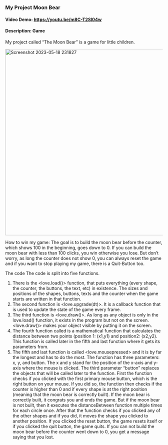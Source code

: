 ### My Project Moon Bear
#### Video Demo:  <https://youtu.be/m8C-T2Sl04w>
#### Description: Game
My project called “The Moon Bear” is a game for little children.

<img width="596" alt="Screenshot 2023-05-18 231827" src="https://github.com/Regina-Mue/The-Moon-Bear/assets/77250392/88ed6342-2cd8-4cd6-bd15-8e745837b75c">


How to win my game:
The goal is to build the moon bear before the counter, which shows 100 in the beginning, goes down to 0. If you can build the moon bear with less than 100 clicks, you win otherwise you lose. But don’t worry, as long the counter does not show 0, you can always reset the game and if you want to stop playing my game, there is a Quit-Button too.

The code
The code is split into five functions.
1. There is the <love.load()> function, that puts everything (every shape, the counter, the buttons, the text, etc) in existence. The sizes and positions of the shapes, buttons, texts and the counter when the game starts are written in that function.
2. The second function is <love.upgrade(dt)>. It is a callback function that is used to update the state of the game every frame.
3. The third function is <love.draw()>. As long as any object is only in the love.load() function, it exists in the program but not on the screen. <love.draw()> makes your object visible by putting it on the screen.
4. The fourth function called <distanceBetween> is a mathematical function that calculates the distance between two points (position 1: (x1,y1) and position2: (x2,y2). This function is called later in the fifth and last function where it gets its parameters from.
5. The fifth and last function is called <love.mousepressed> and it is by far the longest and has to do the most. The function has three parameters: x, y, and button. The x and y stand for the position of the x-axis and y-axis where the mouse is clicked. The third parameter “button” replaces the objects that will be called later to the <distanceBetween> function.
First the function checks if you clicked with the first primary mouse button, which is the right button on your mouse. If you did so, the function then checks if the counter is higher than 0 and if every shape is at the right position (meaning that the moon bear is correctly built).
If the moon bear is correctly built, it congrats you and ends the game. But if the moon bear is not built, then it executes the distanceBetween function multiple times for each circle once. After that the function checks if you clicked any of the other shapes and if you did, it moves the shape you clicked to another position. If you clicked the reset button, the game resets itself or if you clicked the quit button, the game quits.
If you can not build the moon bear before the counter went down to 0, you get a message saying that you lost.
